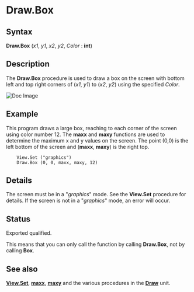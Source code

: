 
# Draw.Box

## Syntax
**Draw.Box** (_x1_, _y1_, _x2_, _y2_, _Color_ : **int**)

## Description
The **Draw.Box** procedure is used to draw a box on the screen with bottom left and top right corners of (_x1_, _y1_) to (_x2_, _y2_) using the specified _Color_.



![Doc Image](draw_box01.gif)


## Example
This program draws a large box, reaching to each corner of the screen using color number 12. The **maxx** and **maxy** functions are used to determine the maximum x and y values on the screen. The point (0,0) is the left bottom of the screen and (**maxx**, **maxy**) is the right top.

        View.Set ("graphics")
        Draw.Box (0, 0, maxx, maxy, 12)
## Details
The screen must be in a "_graphics_" mode. See the **View.Set** procedure for details. If the screen is not in a "_graphics_" mode, an error will occur.


## Status
Exported qualified.

This means that you can only call the function by calling **Draw.Box**, not by calling **Box**.


## See also
**[View.Set](view_set.html)**, **[maxx](maxx.html)**, **[maxy](maxy.html)** and the various procedures in the **[Draw](drawmodule.html)** unit.

